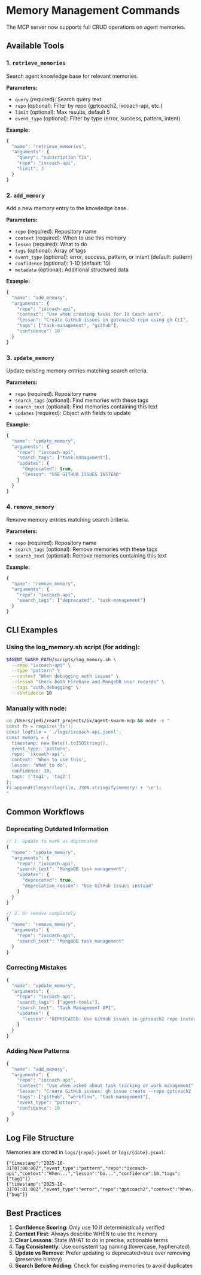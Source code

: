 # Memory Management Commands

The MCP server now supports full CRUD operations on agent memories.

## Available Tools

### 1. `retrieve_memories`
Search agent knowledge base for relevant memories.

**Parameters:**
- `query` (required): Search query text
- `repo` (optional): Filter by repo (gptcoach2, ixcoach-api, etc.)
- `limit` (optional): Max results, default 5
- `event_type` (optional): Filter by type (error, success, pattern, intent)

**Example:**
```javascript
{
  "name": "retrieve_memories",
  "arguments": {
    "query": "subscription fix",
    "repo": "ixcoach-api",
    "limit": 3
  }
}
```

### 2. `add_memory`
Add a new memory entry to the knowledge base.

**Parameters:**
- `repo` (required): Repository name
- `context` (required): When to use this memory
- `lesson` (required): What to do
- `tags` (optional): Array of tags
- `event_type` (optional): error, success, pattern, or intent (default: pattern)
- `confidence` (optional): 1-10 (default: 10)
- `metadata` (optional): Additional structured data

**Example:**
```javascript
{
  "name": "add_memory",
  "arguments": {
    "repo": "ixcoach-api",
    "context": "Use when creating tasks for IX Coach work",
    "lesson": "Create GitHub issues in gptcoach2 repo using gh CLI",
    "tags": ["task-management", "github"],
    "confidence": 10
  }
}
```

### 3. `update_memory`
Update existing memory entries matching search criteria.

**Parameters:**
- `repo` (required): Repository name
- `search_tags` (optional): Find memories with these tags
- `search_text` (optional): Find memories containing this text
- `updates` (required): Object with fields to update

**Example:**
```javascript
{
  "name": "update_memory",
  "arguments": {
    "repo": "ixcoach-api",
    "search_tags": ["task-management"],
    "updates": {
      "deprecated": true,
      "lesson": "USE GITHUB ISSUES INSTEAD"
    }
  }
}
```

### 4. `remove_memory`
Remove memory entries matching search criteria.

**Parameters:**
- `repo` (required): Repository name
- `search_tags` (optional): Remove memories with these tags
- `search_text` (optional): Remove memories containing this text

**Example:**
```javascript
{
  "name": "remove_memory",
  "arguments": {
    "repo": "ixcoach-api",
    "search_tags": ["deprecated", "task-management"]
  }
}
```

## CLI Examples

### Using the log_memory.sh script (for adding):
```bash
$AGENT_SWARM_PATH/scripts/log_memory.sh \
  --repo "ixcoach-api" \
  --type "pattern" \
  --context "When debugging auth issues" \
  --lesson "Check both Firebase and MongoDB user records" \
  --tags "auth,debugging" \
  --confidence 10
```

### Manually with node:
```bash
cd /Users/jedi/react_projects/ix/agent-swarm-mcp && node -e "
const fs = require('fs');
const logFile = './logs/ixcoach-api.jsonl';
const memory = {
  timestamp: new Date().toISOString(),
  event_type: 'pattern',
  repo: 'ixcoach-api',
  context: 'When to use this',
  lesson: 'What to do',
  confidence: 10,
  tags: ['tag1', 'tag2']
};
fs.appendFileSync(logFile, JSON.stringify(memory) + '\n');
"
```

## Common Workflows

### Deprecating Outdated Information
```javascript
// 1. Update to mark as deprecated
{
  "name": "update_memory",
  "arguments": {
    "repo": "ixcoach-api",
    "search_text": "MongoDB task management",
    "updates": {
      "deprecated": true,
      "deprecation_reason": "Use GitHub issues instead"
    }
  }
}

// 2. Or remove completely
{
  "name": "remove_memory",
  "arguments": {
    "repo": "ixcoach-api",
    "search_text": "MongoDB task management"
  }
}
```

### Correcting Mistakes
```javascript
{
  "name": "update_memory",
  "arguments": {
    "repo": "ixcoach-api",
    "search_tags": ["agent-tools"],
    "search_text": "Task Management API",
    "updates": {
      "lesson": "DEPRECATED: Use GitHub issues in gptcoach2 repo instead"
    }
  }
}
```

### Adding New Patterns
```javascript
{
  "name": "add_memory",
  "arguments": {
    "repo": "ixcoach-api",
    "context": "Use when asked about task tracking or work management",
    "lesson": "Create GitHub issues: gh issue create --repo gptcoach2 --title 'Title' --body 'Body'",
    "tags": ["github", "workflow", "task-management"],
    "event_type": "pattern",
    "confidence": 10
  }
}
```

## Log File Structure

Memories are stored in `logs/{repo}.jsonl` or `logs/{date}.jsonl`:

```jsonl
{"timestamp":"2025-10-31T07:00:00Z","event_type":"pattern","repo":"ixcoach-api","context":"When...","lesson":"Do...","confidence":10,"tags":["tag1"]}
{"timestamp":"2025-10-31T07:01:00Z","event_type":"error","repo":"gptcoach2","context":"When...","lesson":"Fix...","confidence":8,"tags":["bug"]}
```

## Best Practices

1. **Confidence Scoring**: Only use 10 if deterministically verified
2. **Context First**: Always describe WHEN to use the memory
3. **Clear Lessons**: State WHAT to do in precise, actionable terms
4. **Tag Consistently**: Use consistent tag naming (lowercase, hyphenated)
5. **Update vs Remove**: Prefer updating to deprecated=true over removing (preserves history)
6. **Search Before Adding**: Check for existing memories to avoid duplicates
